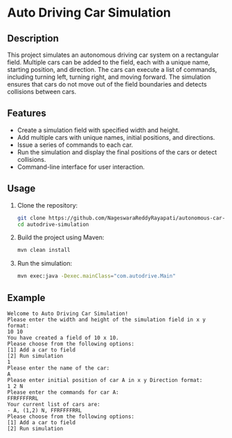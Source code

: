 # Auto Driving Car Simulation

## Description

This project simulates an autonomous driving car system on a rectangular field. Multiple cars can be added to the field, each with a unique name, starting position, and direction. The cars can execute a list of commands, including turning left, turning right, and moving forward. The simulation ensures that cars do not move out of the field boundaries and detects collisions between cars.

## Features

- Create a simulation field with specified width and height.
- Add multiple cars with unique names, initial positions, and directions.
- Issue a series of commands to each car.
- Run the simulation and display the final positions of the cars or detect collisions.
- Command-line interface for user interaction.

## Usage

1. Clone the repository:
    ```sh
    git clone https://github.com/NageswaraReddyRayapati/autonomous-car-simulation.git
    cd autodrive-simulation
    ```

2. Build the project using Maven:
    ```sh
    mvn clean install
    ```

3. Run the simulation:
    ```sh
    mvn exec:java -Dexec.mainClass="com.autodrive.Main"
    ```

## Example

```plaintext
Welcome to Auto Driving Car Simulation!
Please enter the width and height of the simulation field in x y format:
10 10
You have created a field of 10 x 10.
Please choose from the following options:
[1] Add a car to field
[2] Run simulation
1
Please enter the name of the car:
A
Please enter initial position of car A in x y Direction format:
1 2 N
Please enter the commands for car A:
FFRFFFFRRL
Your current list of cars are:
- A, (1,2) N, FFRFFFFRRL
Please choose from the following options:
[1] Add a car to field
[2] Run simulation
